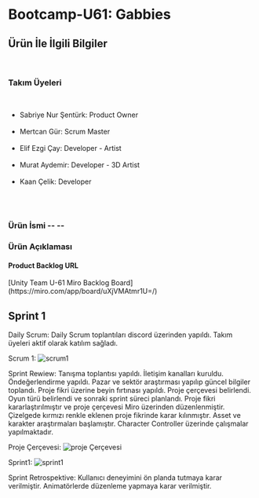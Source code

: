 # Bootcamp-U61: Gabbies

<h2>Ürün İle İlgili Bilgiler</h2></br>
<h3>Takım Üyeleri</h3></br>
<ul>
<li>Sabriye Nur Şentürk: Product Owner</li></br>
<li>Mertcan Gür: Scrum Master</li></br>
<li>Elif Ezgi Çay: Developer - Artist</li></br>
<li>Murat Aydemir: Developer - 3D Artist</li></br>
<li>Kaan Çelik: Developer</li> </br>
</ul>
</br>
<h3>Ürün İsmi -- --</h3>
<h3>Ürün Açıklaması</h3>

<h4>Product Backlog URL</h4>
[Unity Team U-61 Miro Backlog Board](https://miro.com/app/board/uXjVMAtmr1U=/)</br>

<h2>Sprint 1</h2>

Daily Scrum: Daily Scrum toplantıları discord üzerinden yapıldı. Takım üyeleri aktif olarak katılım sağladı.</br>

Scrum 1:
![scrum1](https://github.com/mertcangur/Bootcamp-U61/assets/79248086/483ce794-c098-434e-ac1a-9a1696b3f6c7)

Sprint Rewiew: Tanışma toplantısı yapıldı. İletişim kanalları kuruldu. Öndeğerlendirme yapıldı. Pazar ve sektör araştırması yapılıp güncel bilgiler toplandı. Proje fikri üzerine beyin fırtınası yapıldı. Proje çerçevesi belirlendi. Oyun türü belirlendi ve sonraki sprint süreci planlandı. Proje fikri kararlaştırılmıştır ve proje çerçevesi Miro üzerinden düzenlenmiştir. Çizelgede kırmızı renkle eklenen proje fikrinde karar kılınmıştır. Asset ve karakter araştırmaları başlamıştır. Character Controller üzerinde çalışmalar yapılmaktadır.</br>

Proje Çerçevesi:
![proje Çerçevesi](https://github.com/mertcangur/Bootcamp-U61/assets/79248086/05aa2fca-0985-43ac-9c4f-73e937f0ea20)

Sprint1:
![sprint1](https://github.com/mertcangur/Bootcamp-U61/assets/79248086/9dadc48e-baff-401c-8170-719cb45a2fc1)

Sprint Retrospektive: Kullanıcı deneyimini ön planda tutmaya karar verilmiştir. Animatörlerde düzenleme yapmaya karar verilmiştir.</br>

